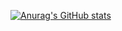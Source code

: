 [![Anurag's GitHub stats](https://github-readme-stats.vercel.app/api?username=ryuKizuha)](https://github.com/anuraghazra/github-readme-stats)

